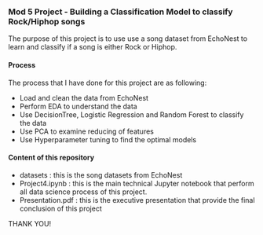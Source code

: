 
### Mod 5 Project - Building a Classification Model to classify Rock/Hiphop songs
The purpose of this project is to use use a song dataset from EchoNest to learn and classify if a song is either Rock or Hiphop.

#### Process
The process that I have done for this project are as following:
- Load and clean the data from EchoNest
- Perform EDA to understand the data
- Use DecisionTree, Logistic Regression and Random Forest to classify the data
- Use PCA to examine reducing of features
- Use Hyperparameter tuning to find the optimal models

#### Content of this repository
- datasets : this is the song datasets from EchoNest
- Project4.ipynb : this is the main technical Jupyter notebook that perform all data science process of this project.
- Presentation.pdf : this is the executive presentation that provide the final conclusion of this project

THANK YOU!
